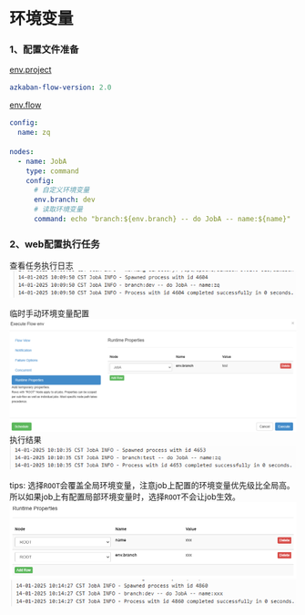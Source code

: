 # 环境变量

### 1、配置文件准备

[env.project](./12-job/env.project)

```yaml
azkaban-flow-version: 2.0
```

[env.flow](./12-job/env.flow)

```yaml
config:
  name: zq

nodes:
  - name: JobA
    type: command
    config:
      # 自定义环境变量
      env.branch: dev
      # 读取环境变量
      command: echo "branch:${env.branch} -- do JobA -- name:${name}"
```

### 2、web配置执行任务

查看任务执行日志
![](./images/12-环境变量-1736820608414.png)

临时手动环境变量配置
![](./images/12-环境变量-1736819674543.png)
执行结果
![](./images/12-环境变量-1736820650840.png)

tips: 选择`ROOT`会覆盖全局环境变量，注意job上配置的环境变量优先级比全局高。
所以如果job上有配置局部环境变量时，选择`ROOT`不会让job生效。
![](./images/12-环境变量-1736820865661.png)
![](./images/12-环境变量-1736820918811.png)
